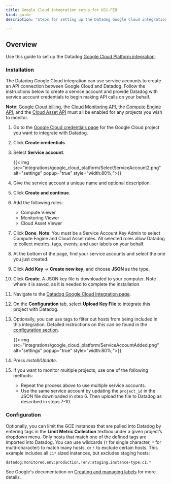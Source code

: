 ```yaml
---
title: Google Cloud integration setup for US1-FED
kind: guide
description: "Steps for setting up the Datadog Google Cloud integration for US1-FED users"

---
```


## Overview

Use this guide to set up the Datadog [Google Cloud Platform integration][1].

### Installation

The Datadog Google Cloud integration can use service accounts to create an API connection between Google Cloud and Datadog. Follow the instructions below to create a service account and provide Datadog with service account credentials to begin making API calls on your behalf.

**Note**: [Google Cloud billing][4], the [Cloud Monitoring API][5], the [Compute Engine API][6], and the [Cloud Asset API][7] must all be enabled for any projects you wish to monitor.

1. Go to the [Google Cloud credentials page][2] for the Google Cloud project you want to integrate with Datadog.
2. Click **Create credentials**.
3. Select **Service account**.

    {{< img src="integrations/google_cloud_platform/SelectServiceAccount2.png" alt="settings" popup="true" style="width:80%;">}}

4. Give the service account a unique name and optional description.
5. Click **Create and continue**.
6. Add the following roles: 
    - Compute Viewer
    - Monitoring Viewer
    - Cloud Asset Viewer
7.  Click **Done**.
    **Note**: You must be a Service Account Key Admin to select Compute Engine and Cloud Asset roles. All selected roles allow Datadog to collect metrics, tags, events, and user labels on your behalf.
8. At the bottom of the page, find your service accounts and select the one you just created. 
9. Click **Add Key** -> **Create new key**, and choose **JSON** as the type. 
10. Click **Create**. A JSON key file is downloaded to your computer. Note where it is saved, as it is needed to complete the installation.
11. Navigate to the [Datadog Google Cloud Integration page][3].
12. On the **Configuration** tab, select **Upload Key File** to integrate this project with Datadog.
13. Optionally, you can use tags to filter out hosts from being included in this integration. Detailed instructions on this can be found in the [configuration section](#configuration).

    {{< img src="integrations/google_cloud_platform/ServiceAccountAdded.png" alt="settings" popup="true" style="width:80%;">}}

14. Press _Install/Update_.
15. If you want to monitor multiple projects, use one of the following methods:

    - Repeat the process above to use multiple service accounts.
    - Use the same service account by updating the `project_id` in the JSON file downloaded in step 6. Then upload the file to Datadog as described in steps 7-10.

### Configuration

Optionally, you can limit the GCE instances that are pulled into Datadog by entering tags in the **Limit Metric Collection** textbox under a given project’s dropdown menu. Only hosts that match one of the defined tags are imported into Datadog. You can use wildcards (`?` for single character, `*` for multi-character) to match many hosts, or `!` to exclude certain hosts. This example includes all `c1*` sized instances, but excludes staging hosts:

```text
datadog:monitored,env:production,!env:staging,instance-type:c1.*
```

See Google's documentation on [Creating and managing labels][8] for more details.

[1]: /integrations/google_cloud_platform/
[2]: https://console.cloud.google.com/apis/credentials
[3]: https://app.datadoghq.com/account/settings#integrations/google_cloud_platform
[4]: https://support.google.com/cloud/answer/6293499?hl=en
[5]: https://console.cloud.google.com/apis/library/monitoring.googleapis.com
[6]: https://console.cloud.google.com/apis/library/compute.googleapis.com
[7]: https://console.cloud.google.com/apis/api/cloudasset.googleapis.com/overview
[8]: https://cloud.google.com/compute/docs/labeling-resources